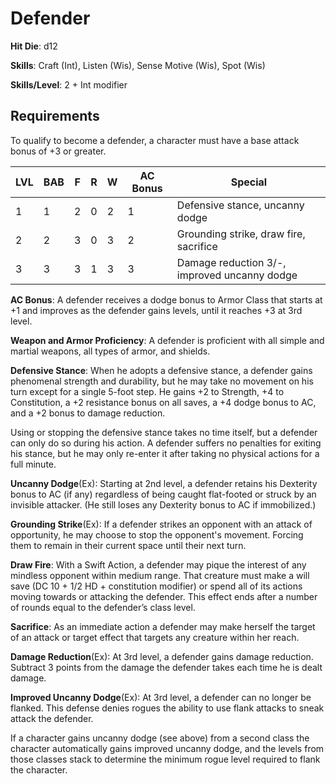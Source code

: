 # Defender

**Hit Die**: d12

**Skills**: Craft (Int), Listen (Wis), Sense Motive (Wis), Spot (Wis)

**Skills/Level**: 2 + Int modifier

## Requirements

To qualify to become a defender, a character must have a base attack bonus of +3 or greater.

LVL | BAB | F | R | W | AC Bonus | Special 
--- | --- | - | - | - | -------- | -------
1   | 1   | 2 | 0 | 2 | 1 | Defensive stance, uncanny dodge
2   | 2   | 3 | 0 | 3 | 2 | Grounding strike, draw fire, sacrifice
3   | 3   | 3 | 1 | 3 | 3 | Damage reduction 3/-, improved uncanny dodge

**AC Bonus**: A defender receives a dodge bonus to Armor Class that starts at +1 and improves as the defender gains levels, until it reaches +3 at 3rd level.

**Weapon and Armor Proficiency**: A defender is proficient with all simple and martial weapons, all types of armor, and shields.

**Defensive Stance**: When he adopts a defensive stance, a defender gains phenomenal strength and durability, but he may take no movement on his turn except for a single 5-foot step. He gains +2 to Strength, +4 to Constitution, a +2 resistance bonus on all saves, a +4 dodge bonus to AC, and a +2 bonus to damage reduction.

Using or stopping the defensive stance takes no time itself, but a defender can only do so during his action. A defender suffers no penalties for exiting his stance, but he may only re-enter it after taking no physical actions for a full minute.

**Uncanny Dodge**(Ex): Starting at 2nd level, a defender retains his Dexterity bonus to AC (if any) regardless of being caught flat-footed or struck by an invisible attacker. (He still loses any Dexterity bonus to AC if immobilized.)

**Grounding Strike**(Ex): If a defender strikes an opponent with an attack of opportunity, he may choose to stop the opponent's movement. Forcing them to remain in their current space until their next turn.

**Draw Fire**: With a Swift Action, a defender may pique the interest of any mindless opponent within medium range. That creature must make a will save (DC 10 + 1/2 HD + constitution modifier) or spend all of its actions moving towards or attacking the defender. This effect ends after a number of rounds equal to the defender’s class level.

**Sacrifice**: As an immediate action a defender may make herself the target of an attack or target effect that targets any creature within her reach.

**Damage Reduction**(Ex): At 3rd level, a defender gains damage reduction. Subtract 3 points from the damage the defender takes each time he is dealt damage.

**Improved Uncanny Dodge**(Ex): At 3rd level, a defender can no longer be flanked. This defense denies rogues the ability to use flank attacks to sneak attack the defender.

If a character gains uncanny dodge (see above) from a second class the character automatically gains improved uncanny dodge, and the levels from those classes stack to determine the minimum rogue level required to flank the character.